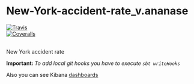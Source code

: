 # New-York-accident-rate_v.ananase
[![Travis][build-badge]][build]  
[![Coveralls][coveralls-badge]][coveralls]  

[build-badge]: https://travis-ci.org/itechartbigdatalab/NY-Accidents-Rate.svg
[build]: https://travis-ci.org/itechartbigdatalab/NY-Accidents-Rate

[coveralls-badge]: https://img.shields.io/coveralls/itechartbigdatalab/NY-Accidents-Rate/master.png?style=flat-square
[coveralls]: https://coveralls.io/github/itechartbigdatalab/NY-Accidents-Rate

<br/>
New York accident rate 
<br/>

<b>Important: </b><i>To add local git hooks you have to execute `sbt writeHooks`</i>

Also you can see Kibana <a href="http://192.168.8.205:5601/app/kibana#/dashboard/d525be90-7b0e-11e9-a32a-af1afc57cb10?_g=()&_a=(description:'',filters:!(),fullScreenMode:!f,options:(darkTheme:!f,hidePanelTitles:!f,useMargins:!t),panels:!((embeddableConfig:(),gridData:(h:15,i:'1',w:24,x:0,y:0),id:e98348f0-7b0c-11e9-a32a-af1afc57cb10,panelIndex:'1',type:visualization,version:'6.7.2'),(embeddableConfig:(),gridData:(h:14,i:'6',w:12,x:25,y:15),id:ace9f880-7afd-11e9-beb2-dd205b5f060a,panelIndex:'6',type:visualization,version:'6.7.2'),(embeddableConfig:(),gridData:(h:15,i:'8',w:11,x:37,y:15),id:'7179ff50-7b0e-11e9-a32a-af1afc57cb10',panelIndex:'8',type:visualization,version:'6.7.2'),(embeddableConfig:(),gridData:(h:14,i:'9',w:14,x:0,y:15),id:'73d3e2f0-7b10-11e9-a32a-af1afc57cb10',panelIndex:'9',type:visualization,version:'6.7.2'),(embeddableConfig:(),gridData:(h:15,i:'10',w:24,x:24,y:0),id:d2aec8b0-7b9e-11e9-bf53-9d1dd598665d,panelIndex:'10',type:visualization,version:'6.7.2'),(embeddableConfig:(),gridData:(h:15,i:'11',w:11,x:14,y:15),id:'54c2e5b0-7ba5-11e9-bf53-9d1dd598665d',panelIndex:'11',type:visualization,version:'6.7.2')),query:(language:lucene,query:''),timeRestore:!f,title:percentage_data_nycollisions,viewMode:view)">dashboards</a>
